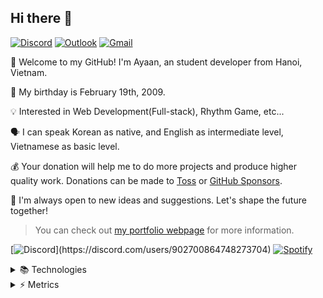 ## Hi there 👋

<!--
**kms0219kms/kms0219kms** is a ✨ _special_ ✨ repository because its `README.md` (this file) appears on your GitHub profile.

Here are some ideas to get you started:

- 🔭 I’m currently working on ...
- 🌱 I’m currently learning ...
- 👯 I’m looking to collaborate on ...
- 🤔 I’m looking for help with ...
- 💬 Ask me about ...
- 📫 How to reach me: ...
- 😄 Pronouns: ...
- ⚡ Fun fact: ...
-->

[![Discord](https://img.shields.io/badge/%40iam.ayaan-5865F2?style=for-the-badge&logo=discord&logoColor=white)](https://discord.com/users/902700864748273704)
[![Outlook](https://img.shields.io/badge/minsu__kim%40bishanoi.net-0078D4?style=for-the-badge&logo=microsoft-outlook&logoColor=FFFFFF)](mailto:minsu_kim@bishanoi.net)
[![Gmail](https://img.shields.io/badge/minsu.kim%40feather--it.com-D14836?style=for-the-badge&logo=gmail&logoColor=white)](mailto:minsu.kim@feather-it.com)

:wave: Welcome to my GitHub! I'm Ayaan, an student developer from Hanoi, Vietnam.

:birthday: My birthday is February 19th, 2009.

:bulb: Interested in Web Development(Full-stack), Rhythm Game, etc...

:speaking_head: I can speak Korean as native, and English as intermediate level, Vietnamese as basic level.

:moneybag: Your donation will help me to do more projects and produce higher quality work. Donations can be made to [Toss](https://toss.me/kms0219kms) or [GitHub Sponsors](https://github.com/sponsors/kms0219kms).

:rocket: I'm always open to new ideas and suggestions. Let's shape the future together!

> You can check out [my portfolio webpage](https://sskate.me) for more information.

[![Discord](https://discord-profile-starcea.paring.moe/discord/902700864748273704?)](https://discord.com/users/902700864748273704)
[![Spotify](https://discord-profile-starcea.paring.moe/spotify/902700864748273704?album=true)](https://open.spotify.com/user/312bcezvmfeo57vawjvo4ojusowy)
<!-- [![Spotify](https://discord-profile-starcea.paring.moe/spotify/902700864748273704?album=true)](https://open.spotify.com/user/kms0219kms) -->

<details>
<summary>📚 Technologies</summary>

#### 💻 Languages

![javascript](https://img.shields.io/badge/javascript-323330.svg?&style=for-the-badge&logo=javascript&logoColor=F7DF1E)
![html5](https://img.shields.io/badge/html5-E34F26.svg?&style=for-the-badge&logo=html5&logoColor=FFFFFF)
![css3](https://img.shields.io/badge/css3-1572B6.svg?&style=for-the-badge&logo=css3&logoColor=FFFFFF)

#### 🧱 Frameworks, Libraries, etc...

![Node.js](https://img.shields.io/badge/Node.js-43853D?style=for-the-badge&logo=node.js&logoColor=FFFFFF)
![React.js](https://img.shields.io/badge/React.js-20232a?style=for-the-badge&logo=react&logoColor=61DAFB)
![Vue.js](https://img.shields.io/badge/Vue.js-35495E?style=for-the-badge&logo=vuedotjs&logoColor=4FC08D)
![Next.js](https://img.shields.io/badge/Next.js-000000?style=for-the-badge&logo=next.js&logoColor=FFFFFF)
![Nuxt.js](https://img.shields.io/badge/Nuxt.js-002E3B?style=for-the-badge&logo=nuxtdotjs&logoColor=00DC82)
![Vite](https://img.shields.io/badge/Vite-646CFF?style=for-the-badge&logo=vite&logoColor=FFFFFF)
![Webpack](https://img.shields.io/badge/webpack-8DD6F9?style=for-the-badge&logo=webpack&logoColor=000000)

#### 💾 Databases

![MongoDB](https://img.shields.io/badge/MongoDB-4ea94b?style=for-the-badge&logo=mongodb&logoColor=FFFFFF)
![PostgreSQL](https://img.shields.io/badge/PostgreSQL-4169e1?style=for-the-badge&logo=postgresql&logoColor=FFFFFF)
![mySQL](https://img.shields.io/badge/MySQL-00f?style=for-the-badge&logo=mysql&logoColor=FFFFFF)
</details>

<details>
<summary>⚡ Metrics</summary>

#### Github Status
![kms0219kms's github Status](https://github-readme-stats.vercel.app/api?username=kms0219kms&show_icons=true&count_private=true&theme=radical)

##### Top Language
![Top Language](https://github-readme-stats.vercel.app/api/top-langs/?username=kms0219kms&langs_count=100&theme=radical)<br/>

##### Github Contribution
<picture>
  <source media="(prefers-color-scheme: dark)" srcset="https://github.com/kms0219kms/kms0219kms/blob/output/github-contribution-grid-snake-dark.svg" />
  <source media="(prefers-color-scheme: light)" srcset="https://github.com/kms0219kms/kms0219kms/blob/output/github-contribution-grid-snake.svg" />
  <img alt="github-snake" src="https://github.com/kms0219kms/kms0219kms/blob/output/github-contribution-grid-snake.svg" />
</picture><br />
</details>
